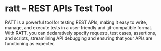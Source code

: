 # ratt – REST APIs Test Tool

RATT is a powerful tool for testing REST APIs, making it easy to write, manage, and execute tests in a user-friendly and git-compatible format. With RATT, you can declaratively specify requests, test cases, assertions, and scripts, streamlining API debugging and ensuring that your APIs are functioning as expected.

[^1]: 
